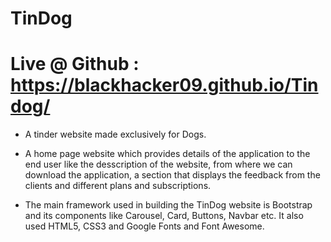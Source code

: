 # TinDog 

# Live @ Github : https://blackhacker09.github.io/Tindog/

* A tinder website made exclusively for Dogs.

* A home page website which provides details of the application to the end user like the desscription of the website, from where we can download the application, a section that displays the feedback from the clients and different plans and subscriptions.

* The main framework used in building the TinDog website is Bootstrap and its components like Carousel, Card, Buttons, Navbar etc. It also used HTML5, CSS3 and Google Fonts and Font Awesome.
